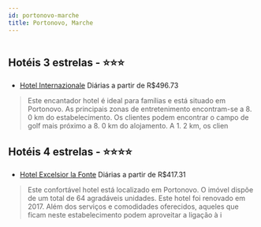 ```yaml
---
id: portonovo-marche
title: Portonovo, Marche
---
```


<center><img src="http://www.hotelresb2b.com/images/hoteles/799386_foto_1.jpg" alt="" /></center>


## Hotéis 3 estrelas - ⭐️⭐️⭐️

-    [Hotel Internazionale](https://www.hurb.com/hoteis/portonovo/hotel-internazionale-JNP-JP581058?cmp=18055) Diárias a partir de R$496.73
   > Este encantador hotel é ideal para famílias e está situado em Portonovo. As principais zonas de entretenimento encontram-se a 8. 0 km do estabelecimento. Os clientes podem encontrar o campo de golf mais próximo a 8. 0 km do alojamento. A 1. 2 km, os clien

## Hotéis 4 estrelas - ⭐️⭐️⭐️⭐️

-    [Hotel Excelsior la Fonte](https://www.hurb.com/hoteis/portonovo/hotel-excelsior-la-fonte-JNP-JP299844?cmp=18055) Diárias a partir de R$417.31
   > Este confortável hotel está localizado em Portonovo. O imóvel dispõe de um total de 64 agradáveis unidades. Este hotel foi renovado em 2017. Além dos serviços e comodidades oferecidos, aqueles que ficam neste estabelecimento podem aproveitar a ligação à i
